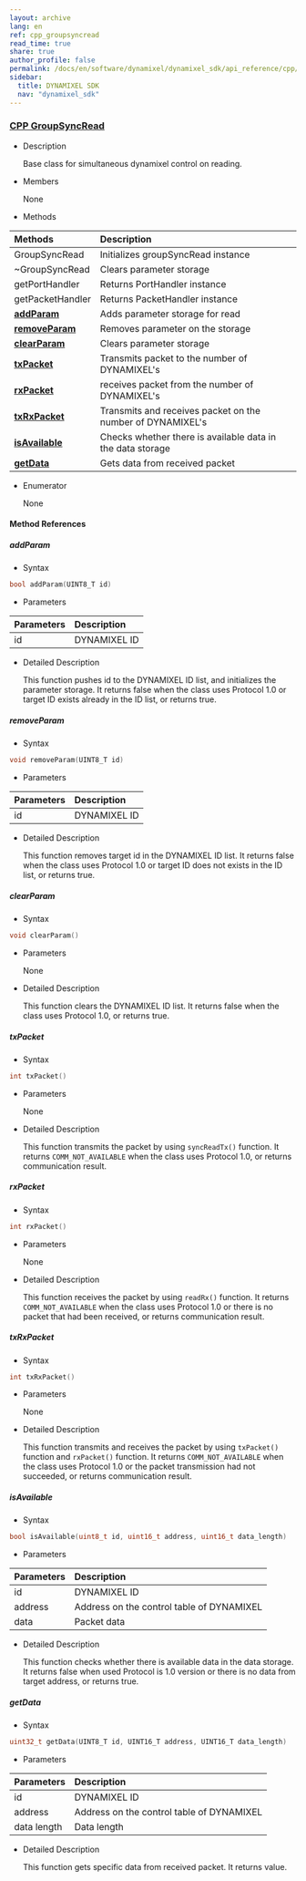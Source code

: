 ```yaml
---
layout: archive
lang: en
ref: cpp_groupsyncread
read_time: true
share: true
author_profile: false
permalink: /docs/en/software/dynamixel/dynamixel_sdk/api_reference/cpp/cpp_groupsyncread/
sidebar:
  title: DYNAMIXEL SDK
  nav: "dynamixel_sdk"
---
```


<div style="counter-reset: h1 6"></div>
<div style="counter-reset: h2 2"></div>
<div style="counter-reset: h3 8"></div>

<!--[dummy Header 1]>
  <h1 id="api-reference"><a href="#api-reference">API Reference</a></h1>
  <h2 id="cpp"><a href="#cpp">CPP</a></h2>
<![end dummy Header 1]-->

### [CPP GroupSyncRead](#cpp-groupsyncread)

- Description

  Base class for simultaneous dynamixel control on reading.

- Members

  None


- Methods

| Methods                         | Description                                                |
|:--------------------------------|:-----------------------------------------------------------|
| GroupSyncRead                   | Initializes groupSyncRead instance                         |
| ~GroupSyncRead                  | Clears parameter storage                                   |
| getPortHandler                  | Returns PortHandler instance                               |
| getPacketHandler                | Returns PacketHandler instance                             |
| **[addParam](#addparam)**       | Adds parameter storage for read                            |
| **[removeParam](#removeparam)** | Removes parameter on the storage                           |
| **[clearParam](#clearparam)**   | Clears parameter storage                                   |
| **[txPacket](#txpacket)**       | Transmits packet to the number of DYNAMIXEL's               |
| **[rxPacket](#rxpacket)**       | receives packet from the number of DYNAMIXEL's              |
| **[txRxPacket](#txrxpacket)**   | Transmits and receives packet on the number of DYNAMIXEL's  |
| **[isAvailable](#isavailable)** | Checks whether there is available data in the data storage |
| **[getData](#getdata)**         | Gets data from received packet                             |


- Enumerator

  None

#### Method References

##### addParam
- Syntax
``` cpp
bool addParam(UINT8_T id)
```
- Parameters

| Parameters | Description  |
|:-----------|:-------------|
| id         | DYNAMIXEL ID |

- Detailed Description

   This function pushes id to the DYNAMIXEL ID list, and initializes the parameter storage. It returns false when the class uses Protocol 1.0 or target ID exists already in the ID list, or returns true.


##### removeParam
- Syntax
``` cpp
void removeParam(UINT8_T id)
```
- Parameters

| Parameters | Description  |
|:-----------|:-------------|
| id         | DYNAMIXEL ID |

- Detailed Description

   This function removes target id in the DYNAMIXEL ID list. It returns false when the class uses Protocol 1.0 or target ID does not exists in the ID list, or returns true.


##### clearParam
- Syntax
``` cpp
void clearParam()
```
- Parameters

   None

- Detailed Description

   This function clears the DYNAMIXEL ID list. It returns false when the class uses Protocol 1.0, or returns true.


##### txPacket
- Syntax
``` cpp
int txPacket()
```
- Parameters

   None

- Detailed Description

   This function transmits the packet by using `syncReadTx()` function. It returns `COMM_NOT_AVAILABLE` when the class uses Protocol 1.0, or returns communication result.


##### rxPacket
- Syntax
``` cpp
int rxPacket()
```
- Parameters

   None

- Detailed Description

   This function receives the packet by using `readRx()` function. It returns `COMM_NOT_AVAILABLE` when the class uses Protocol 1.0 or there is no packet that had been received, or returns communication result.


##### txRxPacket
- Syntax
``` cpp
int txRxPacket()
```
- Parameters

   None

- Detailed Description

   This function transmits and receives the packet by using `txPacket()` function and `rxPacket()` function. It returns `COMM_NOT_AVAILABLE` when the class uses Protocol 1.0 or the packet transmission had not succeeded, or returns communication result.

##### isAvailable
- Syntax
``` cpp
bool isAvailable(uint8_t id, uint16_t address, uint16_t data_length)
```
- Parameters

| Parameters | Description                               |
|:-----------|:------------------------------------------|
| id         | DYNAMIXEL ID                              |
| address    | Address on the control table of DYNAMIXEL |
| data       | Packet data                               |


- Detailed Description

   This function checks whether there is available data in the data storage. It returns false when used Protocol is 1.0 version or there is no data from target address, or returns true.

##### getData
- Syntax
``` cpp
uint32_t getData(UINT8_T id, UINT16_T address, UINT16_T data_length)
```
- Parameters

| Parameters  | Description                               |
|:------------|:------------------------------------------|
| id          | DYNAMIXEL ID                              |
| address     | Address on the control table of DYNAMIXEL |
| data length | Data length                               |


- Detailed Description

   This function gets specific data from received packet. It returns value.

